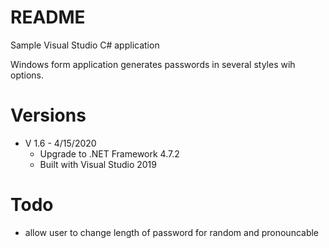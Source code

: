 # README 

Sample Visual Studio C# application

Windows form application generates passwords in several styles wih options.

# Versions 

- V 1.6  - 4/15/2020
  - Upgrade to .NET Framework 4.7.2 
  - Built with Visual Studio 2019
# Todo
* allow user to change length of password for random and pronouncable
